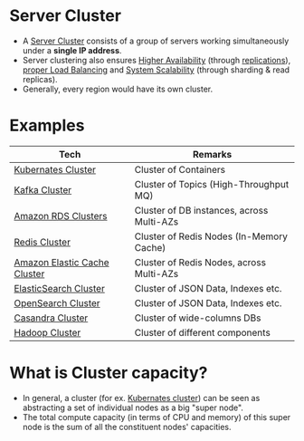 # Server Cluster
- A [Server Cluster](https://www.racksolutions.com/news/blog/server-cluster-how-it-works/) consists of a group of servers working simultaneously under a **single IP address**.
- Server clustering also ensures [Higher Availability](../Reliability/HighAvailability.md) (through [replications](../../3_DatabaseServices/4_Consistency&Replication/Replication.md)), [proper Load Balancing](../LoadBalancer.md) and [System Scalability](../../3_DatabaseServices/3_ScalabilityTechniques/Readme.md) (through sharding & read replicas).
- Generally, every region would have its own cluster.

# Examples

| Tech                                                                                                     | Remarks                                   |
|----------------------------------------------------------------------------------------------------------|-------------------------------------------|
| [Kubernates Cluster](../../9_ContainerOrchestrationServices/Kubernates/Readme.md)                        | Cluster of Containers                     |
| [Kafka Cluster](../../4_MessageBrokersEDA/Kafka/Readme.md)                                               | Cluster of Topics (High-Throughput MQ)    |                     
| [Amazon RDS Clusters](../../2_AWSServices/6_DatabaseServices/AmazonRDS/MultiAZDeployment.md)             | Cluster of DB instances, across Multi-AZs |
| [Redis Cluster](../../3_DatabaseServices/8_InMemory-Databases/Redis/RedisCluster.md)                     | Cluster of Redis Nodes (In-Memory Cache)  |
| [Amazon Elastic Cache Cluster](../../2_AWSServices/6_DatabaseServices/AmazonElasticCache/ClusterMode.md) | Cluster of Redis Nodes, across Multi-AZs  |
| [ElasticSearch Cluster](../../3_DatabaseServices/9_Search-Databases/ElasticSearch/Cluster.md)            | Cluster of JSON Data, Indexes etc.        |
| [OpenSearch Cluster](../../2_AWSServices/6_DatabaseServices/Search-Databases/AmazonOpenSearch.md)        | Cluster of JSON Data, Indexes etc.        |
| [Casandra Cluster](../../3_DatabaseServices/11_WideColumn-Databases/ApacheCasandra.md)                   | Cluster of wide-columns DBs               |
| [Hadoop Cluster](../../6_BigDataServices/ApacheHadoop)                                                   | Cluster of different components           |

# What is Cluster capacity?
- In general, a cluster (for ex. [Kubernates cluster](../../9_ContainerOrchestrationServices/Kubernates/Readme.md)) can be seen as abstracting a set of individual nodes as a big "super node".
- The total compute capacity (in terms of CPU and memory) of this super node is the sum of all the constituent nodes' capacities.